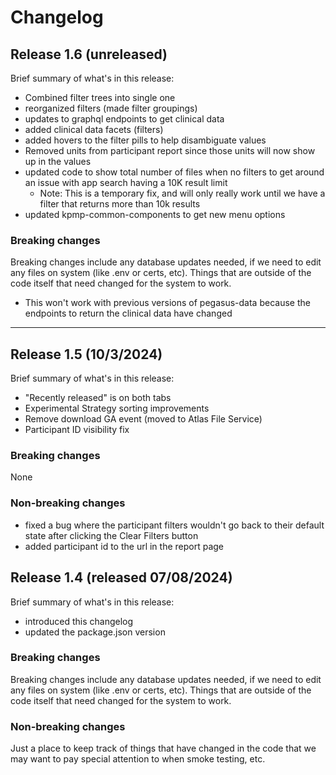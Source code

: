 # Changelog

## Release 1.6 (unreleased)
Brief summary of what's in this release:
- Combined filter trees into single one
- reorganized filters (made filter groupings)
- updates to graphql endpoints to get clinical data
- added clinical data facets (filters)
- added hovers to the filter pills to help disambiguate values
- Removed units from participant report since those units will now show up in the values
- updated code to show total number of files when no filters to get around an issue with app search having a 10K result limit
  - Note: This is a temporary fix, and will only really work until we have a filter that returns more than 10k results
- updated kpmp-common-components to get new menu options

### Breaking changes
Breaking changes include any database updates needed, if we need to edit any files on system (like .env or certs, etc). Things that are outside of the code itself that need changed for the system to work.
- This won't work with previous versions of pegasus-data because the endpoints to return the clinical data have changed

----

## Release 1.5 (10/3/2024)
Brief summary of what's in this release:
- "Recently released" is on both tabs
- Experimental Strategy sorting improvements
- Remove download GA event (moved to Atlas File Service)
- Participant ID visibility fix

### Breaking changes
None

### Non-breaking changes
- fixed a bug where the participant filters wouldn't go back to their default state after clicking the Clear Filters button
- added participant id to the url in the report page


## Release 1.4 (released 07/08/2024)
Brief summary of what's in this release:
- introduced this changelog
- updated the package.json version


### Breaking changes

Breaking changes include any database updates needed, if we need to edit any files on system (like .env or certs, etc). Things that are outside of the code itself that need changed for the system to work.


### Non-breaking changes

Just a place to keep track of things that have changed in the code that we may want to pay special attention to when smoke testing, etc.

